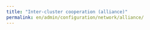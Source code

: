 ```yaml
---
title: "Inter-cluster cooperation (alliance)"
permalink: en/admin/configuration/network/alliance/
---
```

